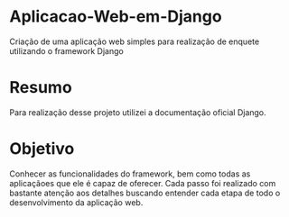 # Aplicacao-Web-em-Django
Criação de uma aplicação web simples para realização de enquete utilizando o framework Django

# Resumo
Para realização desse projeto utilizei a documentação oficial Django.

# Objetivo
Conhecer as funcionalidades do framework, bem como todas as aplicaçãoes que ele é capaz de oferecer. Cada passo foi realizado com bastante atenção aos detalhes buscando entender cada etapa de todo o desenvolvimento da aplicação web.
